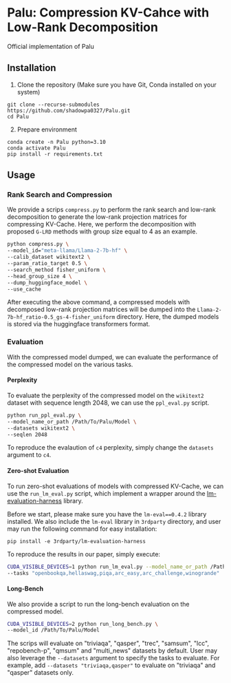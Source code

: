 # Palu: Compression KV-Cahce with Low-Rank Decomposition
Official implementation of Palu
## Installation
1. Clone the repository (Make sure you have Git, Conda installed on your system)
```
git clone --recurse-submodules https://github.com/shadowpa0327/Palu.git
cd Palu
```

2. Prepare environment
```
conda create -n Palu python=3.10
conda activate Palu
pip install -r requirements.txt
```

## Usage
### Rank Search and Compression
We provide a scrips `compress.py` to perform the rank search and low-rank decomposition to generate the low-rank projection matrices for compressing KV-Cache. Here, we perform the decomposition with proposed `G-LRD` methods with group size equal to 4 as an example. 
```bash
python compress.py \
--model_id="meta-llama/Llama-2-7b-hf" \
--calib_dataset wikitext2 \
--param_ratio_target 0.5 \
--search_method fisher_uniform \
--head_group_size 4 \
--dump_huggingface_model \
--use_cache 
```

After executing the above command, a compressed models with decomposed low-rank projection matrices will be dumped into the `Llama-2-7b-hf_ratio-0.5_gs-4-fisher_uniform` directory. Here, the dumped models is stored via the huggingface transformers format. 

### Evaluation
With the compressed model dumped, we can evaluate the performance of the compressed model on the various tasks. 

#### Perplexity
To evaluate the perplexity of the compressed model on the `wikitext2` dataset with sequence length 2048, we can use the `ppl_eval.py` script.
```bash
python run_ppl_eval.py \
--model_name_or_path /Path/To/Palu/Model \
--datasets wikitext2 \
--seqlen 2048
```
To reproduce the evalaution of `c4` perplexity, simply change the `datasets` argument to `c4`. 

#### Zero-shot Evaluation
To run zero-shot evaluations of models with compressed KV-Cache, we can use the `run_lm_eval.py` script, which implement a wrapper around the [lm-evaluation-harness](https://github.com/EleutherAI/lm-evaluation-harness/tree/big-refactor) library. 

Before we start, please make sure you have the `lm-eval==0.4.2` library installed. We also include the `lm-eval` library in `3rdparty` directory, and user may run the following command for easy installation:
```
pip install -e 3rdparty/lm-evaluation-harness
```

To reproduce the results in our paper, simply execute:
```bash 
CUDA_VISIBLE_DEVICES=1 python run_lm_eval.py --model_name_or_path /Path/To/Palu/Model \
--tasks "openbookqa,hellaswag,piqa,arc_easy,arc_challenge,winogrande"
```

#### Long-Bench

We also provide a script to run the long-bench evaluation on the compressed model. 
```bash
CUDA_VISIBLE_DEVICES=2 python run_long_bench.py \
--model_id /Path/To/Palu/Model
```
The scrips will evaluate on "triviaqa", "qasper", "trec", "samsum", "lcc", "repobench-p", "qmsum" and "multi_news" datasets by default.
User may also leverage the `--datasets` argument to specify the tasks to evaluate. For example, add `--datasets "triviaqa,qasper"` to evaluate on "triviaqa" and "qasper" datasets only.